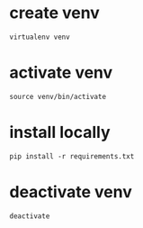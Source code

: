 # create venv
`virtualenv venv`

# activate venv
`source venv/bin/activate`

# install locally
`pip install -r requirements.txt`

# deactivate venv
`deactivate`
